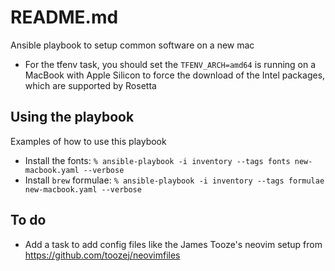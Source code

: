 # README.md

Ansible playbook to setup common software on a new mac
- For the tfenv task, you should set the `TFENV_ARCH=amd64` is running on a MacBook with Apple Silicon to force the download of the Intel packages, which are supported by Rosetta

## Using the playbook

Examples of how to use this playbook

- Install the fonts:
`% ansible-playbook -i inventory --tags fonts new-macbook.yaml --verbose`
- Install `brew` formulae:
`% ansible-playbook -i inventory --tags formulae new-macbook.yaml --verbose`

## To do
- Add a task to add config files like the James Tooze's neovim setup from  https://github.com/toozej/neovimfiles
